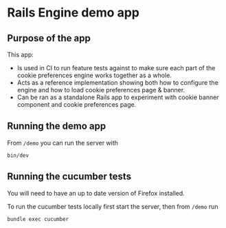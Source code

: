 # Rails Engine demo app

## Purpose of the app
This app:

- Is used in CI to run feature tests against to make sure each part of the cookie preferences engine works together as a whole.
- Acts as a reference implementation showing both how to configure the engine and how to load cookie preferences page & banner.
- Can be ran as a standalone Rails app to experiment with cookie banner component and cookie preferences page.

## Running the demo app
From `/demo` you can run the server with 
```shell
bin/dev
```

## Running the cucumber tests
You will need to have an up to date version of Firefox installed.  

To run the cucumber tests locally first start the server, then from `/demo` run
```shell
bundle exec cucumber
```
